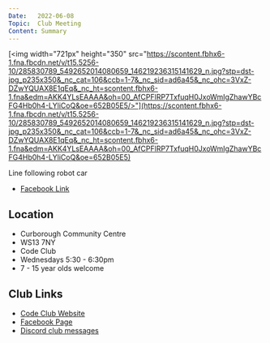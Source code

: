 ```yaml
---
Date:   2022-06-08
Topic:  Club Meeting
Content: Summary
---
```

[<img width="721px" height="350" src="https://scontent.fbhx6-1.fna.fbcdn.net/v/t15.5256-10/285830789_5492652014080659_146219236315141629_n.jpg?stp=dst-jpg_p235x350&_nc_cat=106&ccb=1-7&_nc_sid=ad6a45&_nc_ohc=3VxZ-DZwYQUAX8E1qEq&_nc_ht=scontent.fbhx6-1.fna&edm=AKK4YLsEAAAA&oh=00_AfCPFlRP7TxfuqH0JxoWmIgZhawYBcFG4Hb0h4-LYliCoQ&oe=652B05E5/>"](https://scontent.fbhx6-1.fna.fbcdn.net/v/t15.5256-10/285830789_5492652014080659_146219236315141629_n.jpg?stp=dst-jpg_p235x350&_nc_cat=106&ccb=1-7&_nc_sid=ad6a45&_nc_ohc=3VxZ-DZwYQUAX8E1qEq&_nc_ht=scontent.fbhx6-1.fna&edm=AKK4YLsEAAAA&oh=00_AfCPFlRP7TxfuqH0JxoWmIgZhawYBcFG4Hb0h4-LYliCoQ&oe=652B05E5)

Line following robot car

* [Facebook Link](https://www.facebook.com/1481985248595237/posts/4923046207822440/)

## Location

* Curborough Community Centre
* WS13 7NY
* Code Club
* Wednesdays 5:30 - 6:30pm
* 7 - 15 year olds welcome

## Club Links

* [Code Club Website](https://lichfield-code-club.github.io/)
* [Facebook Page](https://www.facebook.com/LichfieldCoders)
* [Discord club messages](https://discord.gg/szz6xGK)

